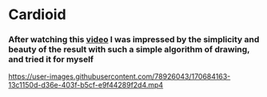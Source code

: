 # Cardioid
### After watching this  [video](https://www.youtube.com/watch?v=bl3nc_a1nvs&t=35s) I was impressed by the simplicity and beauty of the result with such a simple algorithm of drawing, and tried it for myself






https://user-images.githubusercontent.com/78926043/170684163-13c1150d-d36e-403f-b5cf-e9f44289f2d4.mp4

